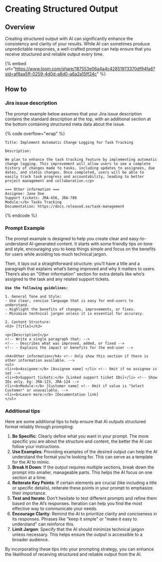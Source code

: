 # Creating Structured Output

## Overview

Creating structured output with AI can significantly enhance the consistency and clarity of your results. While AI can sometimes produce unpredictable responses, a well-crafted prompt can help ensure that you receive structured and reliable output every time.

{% embed url="https://www.loom.com/share/187553e06a4a4c42851973370df94fa6?sid=af6aa5ff-0259-4d0d-a8d0-a6a2a15ff24c" %}

## How to

### Jira issue description

The prompt example below assumes that your Jira issue description contains the standard description at the top, with an additional section at the bottom containing structured meta data about the issue.&#x20;

{% code overflow="wrap" %}
```
Title: Implement Automatic Change Logging for Task Tracking

Description:

We plan to enhance the task tracking feature by implementing automatic change logging. This improvement will allow users to see a complete history of changes made to tasks, including updates to assignees, due dates, and status changes. Once completed, users will be able to easily track task progress and accountability, leading to better project management and collaboration.</p>

=== Other information === 
Assignee: Jane Doe
Support tickets: JRA-456, JRA-789
Module:</b> Tasks Tracking
Documentation: https://docs.released.so/task-management
```
{% endcode %}

### Prompt Example

The prompt example is designed to help you create clear and easy-to-understand AI-generated content. It starts with some friendly tips on tone and style, encouraging you to keep things simple and focus on the benefits for users while avoiding too much technical jargon.

Then, it lays out a straightforward structure: you’ll have a title and a paragraph that explains what’s being improved and why it matters to users. There’s also an "Other information" section for extra details like who’s assigned to the task and any related support tickets.&#x20;

<pre class="language-html"><code class="lang-html"><strong>Use the following guidelines:
</strong>
1. General Tone and Style:
- Use clear, concise language that is easy for end-users to understand.
- Highlight the benefits of changes, improvements, or fixes.
- Minimise technical jargon unless it is essential for accuracy.

2. Content Structure:
&#x3C;h3> [Title]&#x3C;/h3>

&#x3C;p>[Description]&#x3C;/p> 
&#x3C;!-- Write a single paragraph that: -->
&#x3C;!-- - Describes what was improved, added, or fixed -->
&#x3C;!-- - Explains the impact or benefits for the end-user -->

&#x3C;h4>Other information&#x3C;/h4> &#x3C;!-- Only show this section if there is other information available. -->
&#x3C;ul>
&#x3C;li>&#x3C;b>Assignee:&#x3C;/b> [Assignee name] &#x3C;/li> &#x3C;!-- Omit if no assignee is set -->
&#x3C;li>&#x3C;b>Support tickets:&#x3C;/b> [Linked support ticket IDs]&#x3C;/li> &#x3C;!-- Show IDs only. Eg: JRA-123, JRA-124 -->
&#x3C;li>&#x3C;b>Module:&#x3C;/b> [Customer name] &#x3C;!-- Omit if value is "Select Customer" or unavailable. -->
&#x3C;li>&#x3C;b>Learn more:&#x3C;/b> [Documentation link] 
&#x3C;/ul>
</code></pre>

### Additional tips

Here are some additional tips to help ensure that AI outputs structured format reliably through prompting:

1. **Be Specific**: Clearly define what you want in your prompt. The more specific you are about the structure and content, the better the AI can follow your instructions.
2. **Use Examples**: Providing examples of the desired output can help the AI understand the format you’re looking for. This can serve as a template for the AI to mimic.
3. **Break It Down**: If the output requires multiple sections, break down the prompt into smaller, manageable parts. This helps the AI focus on one section at a time.
4. **Reiterate Key Points**: If certain elements are crucial (like including a title or specific details), reiterate these points in your prompt to emphasize their importance.
5. **Test and Iterate**: Don’t hesitate to test different prompts and refine them based on the AI’s responses. Iteration can help you find the most effective way to communicate your needs.
6. **Encourage Clarity**: Remind the AI to prioritize clarity and conciseness in its responses. Phrases like "keep it simple" or "make it easy to understand" can reinforce this.
7. **Limit Jargon**: Specify that the AI should minimize technical jargon unless necessary. This helps ensure the output is accessible to a broader audience.

By incorporating these tips into your prompting strategy, you can enhance the likelihood of receiving structured and reliable output from the AI.
